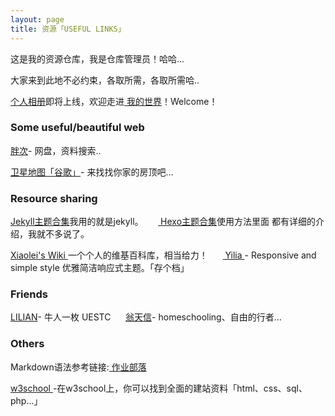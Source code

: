 ```yaml
---
layout: page
title: 资源「USEFUL LINKS」 
---
```

这是我的资源仓库，我是仓库管理员！哈哈...        
<P>大家来到此地不必约束，各取所需，各取所需哈..       

<P><a  href="https://github.com/litten/zing-gallery"> 个人相册</a>即将上线，欢迎走进<a  href="https://github.com/litten/zing-gallery"> 我的世界</a>！Welcome！       
<h3> Some useful/beautiful web </h3>   
<p>
<a href="https://www.panc.cc">胖次</a>- 网盘，资料搜索..
<p>
<a href="http://www.86ditu.com">卫星地图「谷歌」</a>- 来找找你家的房顶吧...
　
<h3> Resource sharing</h3>   
<P><a href="http://jekyllthemes.org"> Jekyll主题合集</a>我用的就是jekyll。      &nbsp;&nbsp;&nbsp;&nbsp;&nbsp;<a href="https://github.com/hexojs/hexo/wiki/Themes"> Hexo主题合集</a>使用方法里面
都有详细的介绍，我就不多说了。      
<p><a href="https://github.com/litten/hexo-theme-yilia"> Xiaolei's Wiki </a>一个个人的维基百科库，相当给力！    
&nbsp;&nbsp;&nbsp;&nbsp;&nbsp;<a href="https://github.com/litten/hexo-theme-yilia"> Yilia </a>- Responsive and simple style 优雅简洁响应式主题。「存个档」

 <p>
<h3> Friends</h3>  
 <p>
<a href="http://www.lilian.info">LILIAN</a>- 牛人一枚 UESTC
&nbsp;&nbsp;&nbsp;&nbsp;&nbsp;<a href="https://www.dandyweng.com">翁天信</a>- homeschooling、自由的行者...
<h3> Others</h3>  
 <p> 
Markdown语法参考链接:<a href="https://www.zybuluo.com/mdeditor"> 作业部落 </a>
<p>
<a href="http://www.w3school.com.cn"> w3school </a>-在w3school上，你可以找到全面的建站资料「html、css、sql、php...」





